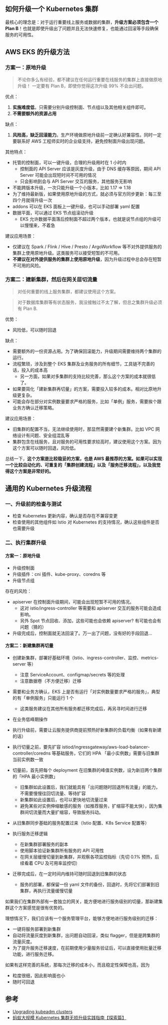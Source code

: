 如何升级一个 Kubernetes 集群
---

最核心的理念是：对于运行重要线上服务或数据的集群，**升级方案必须包含一个 Plan B**！也就是即使升级出了问题并且无法快速修复，也能通过回滚等手段确保服务的可用性。

## AWS EKS 的升级方法

### 方案一：原地升级

> 不论你多么有经验，都不建议在任何运行重要在线服务的集群上直接做原地升级！
> 一定要有 Plan B，即使你觉得这次升级 99% 不会出问题。

优点：

1. **实施难度低**，只需要分别升级控制面、节点组以及其他相关组件即可。
2. **不需要额外的资源占用**

缺点：

1. **风险高，缺乏回滚能力**。生产环境做原地升级前一定确认好兼容性。同时一定要联系好 AWS 工程师实时的企业级支持，避免控制面升级出现问题。

其他特点：

- 托管的控制面，可以一键升级，合理的升级用时在 1 小时内
  - 控制面的 API Server 应该是灰度升级，由于 DNS 缓存等原因，期间 API Server 可能会出现短时间不可用的情况
  - 只会影响到会与 API Server 交互的服务，其他服务无影响
- 不能跨版本升级，一次只能升级一个小版本，比如 1.17 => 1.18
- 为了维持最新版，如果使用原地升级的方式，就必须与官方同步更新：每三至四个月就得升级一次
- addons 可以在 EKS 面板上一键升级，也可以手动部署 yaml 配置
- 数据平面，可以通过 EKS 节点组滚动升级
  - EKS 允许数据平面落后控制面不超过两个版本，也就是说节点组的升级可以慢慢来，不着急

建议应用场景：

- 仅建议在 Spark / Flink / Hive / Presto / ArgoWorkflow 等不对外提供服务的集群上使用原地升级。这类服务可以接受短暂的不可用。
- **不建议在对外提供服务的集群上使用原地升级**，因为升级过程中总会存在短暂不可用的风险。

### 方案二：建新集群，然后在网关层切流量

> 对任何重要的线上服务集群，都建议使用这个方案。

> 对于数据库集群等有状态服务，我没接触过不太了解，但总之集群升级必须有 Plan B.

优势：
- 风险低，可以随时回退

缺点：

- 需要额外的一份资源占用。为了确保回滚能力，升级期间需要维持两个集群的运行。
- 流程繁琐，涉及到整个 EKS 集群及业务服务的所有细节，工具链不完善的话，投入的成本高
    - 另一方面，如果对多集群的支持比较完善，那么这个方案的成本就很低了。
- 如果要简化「建新集群再切量」的方案，需要投入较多的成本。相对比原地升级更复杂。
- 可能会存在部分对实例数量要求严格的服务，比如「单例」服务，需要挨个跟业务方确认迁移策略。

建议应用场景：

- 旧集群的配置不当，无法继续使用时，那显然需要建个新集群。比如 VPC 网络设计有问题、安全组混乱等
- 集群包含在线服务，且对服务的可用性要求较高时，建议使用这个方案。因为这个方案可以随时回退，风险低。

总结一下，**这个方案是比较稳妥的方案，也是 AWS 最推荐的方案。如果可以实现一个比较自动化的、可重复的「集群创建流程」以及「服务迁移流程」，以及我觉得这个方案是非常好的。**

## 通用的 Kubernetes 升级流程


### 一、升级前的检查与测试

- 检查 Kubernetes 更新内容，确认是否存在不兼容变更
- 检查使用的其他组件如 Istio 对 Kubernetes 的支持情况，确认这些组件是否也需要升级

### 二、执行集群升级

#### 方案一：原地升级

- 升级控制面
- 升级插件：cni 插件、kube-proxy、coredns 等
- 升级节点组

存在的风险：
- apiserver 在控制面升级期间，可能会出现短暂不可用的情况。
  - 这对 istio/ingress-controller 等需要和 apiserver 交互的服务可能会造成影响。
  - 另外 Spot 节点回收、添加，这些可能也会依赖 apiserver? 有可能也会有问题（猜的）
- 升级完成后，控制面就无法回滚了。万一出了问题，没有好的手段回退...

#### 方案二：新建集群再切量

- 创建新集群，部署好基础环境（Istio、ingress-controller、监控、metrics-server 等）
  - 注意 ServiceAccount、configmap/secrets 等的处理
  - 注意数据卷（不方便迁移）迁移
- 需要和业务方确认，EKS 上是否有运行「对实例数量要求严格的服务」，典型的有「单例服务」只能运行 1 个
  - 这类服务建议在其他所有服务都迁移完成后，再另寻时间进行迁移
- 在业务低峰期操作
- 执行升级前，需要让云服务提供商提前预热好新集群的负载均衡（如果有新建的话）
- 执行切量之前，要先扩容 istiod/ingressgateway/aws-load-balancer-controller/coredns 等基础服务，它们的 HPA 「最小实例数」需要与旧集群当前实例数一致
- 切量前，首先把每个 deployment 在旧集群的峰值实例数，设为新旧两个集群的「HPA 最小实例数」
  - 旧集群如此设置后，我们就能具有「出问题随时回退所有流量」的能力，不需要慢慢往回切流量、等待扩容
  - 新集群如此设置后，也可以更快地切流量过来
  - 避免某些对实例伸缩敏感的服务（如推荐服务，扩缩容不能太快），因为集群间切流量而大量扩缩容，导致服务抖动。

- 从旧集群同步基础的服务配置过来（Istio 配置、K8s Service 配置等）
- 执行服务迁移逻辑
  - 在新集群部署服务的副本
  - 使用脚本验证新集群所有服务的 API 可用性
  - 在网关层缓慢切量到新集群，并观察各项监控指标（先切 0.1% 预热，后续看着 CPU 及可用率监控切）
- 迁移完成后，在一定时间内维持可随时回退到旧集群的状态
  - 服务的部署，都保留一份 yaml 文件的备份，回退时，先将它们部署到旧集群，再执行流量缓慢切量

如果我们在集群外部有一套独立的网关，能方便地进行服务级别的切量，那新建集群这个方案感觉是很有优势的。

理想情况下，我们应该有一个服务管理平台，能够方便地进行服务级别的迁移：

- 一键将服务部署到新集群
- 自动将流量灰度到新集群，出问题自动回滚，类似 flagger，但是是跨集群的流量灰度。
- 为了提升服务迁移速度，在前期使用少量服务验证后，可以直接使用批量迁移功能，进行服务迁移。

如果有这样完善的系统，那每次迁移的成本小，而且稳定性保障也高，因为
- 粒度很细，因此影响面也小
- 随时可回退


## 参考

- [Upgrading kubeadm clusters](https://kubernetes.io/docs/tasks/administer-cluster/kubeadm/kubeadm-upgrade/)
- [蚂蚁大规模 Kubernetes 集群无损升级实践指南【探索篇】](https://mp.weixin.qq.com/s/aB4CXC4P8F1q5LrE8mEBDg)

